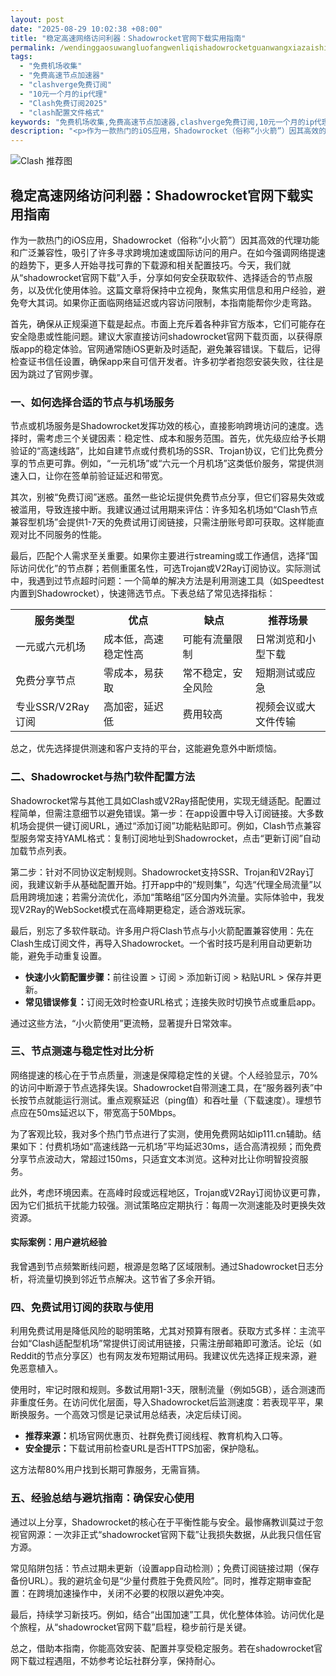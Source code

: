 ```yaml
---
layout: post
date: "2025-08-29 10:02:38 +08:00"
title: "稳定高速网络访问利器：Shadowrocket官网下载实用指南"
permalink: /wendinggaosuwangluofangwenliqishadowrocketguanwangxiazaishiyongzhinan/
tags:
  - "免费机场收集"
  - "免费高速节点加速器"
  - "clashverge免费订阅"
  - "10元一个月的ip代理"
  - "Clash免费订阅2025"
  - "clash配置文件格式"
keywords: "免费机场收集,免费高速节点加速器,clashverge免费订阅,10元一个月的ip代理,Clash免费订阅2025,clash配置文件格式"
description: "<p>作为一款热门的iOS应用，Shadowrocket（俗称“小火箭”）因其高效的代理功能和广泛兼容性，吸引了许多寻求跨境加速或国际访问的用户。在如今强调网络提速的趋势下，更多人开始寻找可靠的下载源和相关配置技巧。今天，我们就从“shadowrocket官网下载”入手，分享如何安全获取软件、选择适合的节点服务，以及优化使用体验。这篇文章将保持中立视角，聚焦实用信息和用户经验，避免夸大其词。如果你正面临网络延迟或内容访问限制，本指南能帮你少走弯路。</p>"
---
```


![Clash 推荐图](https://clashjd.github.io/assets/img/小火箭节点推荐.png)

## 稳定高速网络访问利器：Shadowrocket官网下载实用指南

<p>作为一款热门的iOS应用，Shadowrocket（俗称“小火箭”）因其高效的代理功能和广泛兼容性，吸引了许多寻求跨境加速或国际访问的用户。在如今强调网络提速的趋势下，更多人开始寻找可靠的下载源和相关配置技巧。今天，我们就从“shadowrocket官网下载”入手，分享如何安全获取软件、选择适合的节点服务，以及优化使用体验。这篇文章将保持中立视角，聚焦实用信息和用户经验，避免夸大其词。如果你正面临网络延迟或内容访问限制，本指南能帮你少走弯路。</p>
<p>首先，确保从正规渠道下载是起点。市面上充斥着各种非官方版本，它们可能存在安全隐患或性能问题。建议大家直接访问shadowrocket官网下载页面，以获得原版app的稳定体验。官网通常随iOS更新及时适配，避免兼容错误。下载后，记得检查证书信任设置，确保app来自可信开发者。许多初学者抱怨安装失败，往往是因为跳过了官网步骤。</p>
<h3>一、如何选择合适的节点与机场服务</h3>
<p>节点或机场服务是Shadowrocket发挥功效的核心，直接影响跨境访问的速度。选择时，需考虑三个关键因素：稳定性、成本和服务范围。首先，优先级应给予长期验证的“高速线路”，比如自建节点或付费机场的SSR、Trojan协议，它们比免费分享的节点更可靠。例如，“一元机场”或“六元一个月机场”这类低价服务，常提供测速入口，让你在签单前验证延迟和带宽。</p>
<p>其次，别被“免费订阅”迷惑。虽然一些论坛提供免费节点分享，但它们容易失效或被滥用，导致连接中断。我建议通过试用期来评估：许多知名机场如“Clash节点兼容型机场”会提供1-7天的免费试用订阅链接，只需注册账号即可获取。这样能直观对比不同服务的性能。</p>
<p>最后，匹配个人需求至关重要。如果你主要进行streaming或工作通信，选择“国际访问优化”的节点群；若侧重匿名性，可选Trojan或V2Ray订阅协议。实际测试中，我遇到过节点超时问题：一个简单的解决方法是利用测速工具（如Speedtest内置到Shadowrocket），快速筛选节点。下表总结了常见选择指标：</p>
<table>
<tr>
<th>服务类型</th><th>优点</th><th>缺点</th><th>推荐场景</th>
</tr>
<tr>
<td>一元或六元机场</td><td>成本低，高速稳定性高</td><td>可能有流量限制</td><td>日常浏览和小型下载</td>
</tr>
<tr>
<td>免费分享节点</td><td>零成本，易获取</td><td>常不稳定，安全风险</td><td>短期测试或应急</td>
</tr>
<tr>
<td>专业SSR/V2Ray订阅</td><td>高加密，延迟低</td><td>费用较高</td><td>视频会议或大文件传输</td>
</tr>
</table>
<p>总之，优先选择提供测速和客户支持的平台，这能避免意外中断烦恼。</p>
<h3>二、Shadowrocket与热门软件配置方法</h3>
<p>Shadowrocket常与其他工具如Clash或V2Ray搭配使用，实现无缝适配。配置过程简单，但需注意细节以避免错误。第一步：在app设置中导入订阅链接。大多数机场会提供一键订阅URL，通过“添加订阅”功能粘贴即可。例如，Clash节点兼容型服务常支持YAML格式：复制订阅地址到Shadowrocket，点击“更新订阅”自动加载节点列表。</p>
<p>第二步：针对不同协议定制规则。Shadowrocket支持SSR、Trojan和V2Ray订阅，我建议新手从基础配置开始。打开app中的“规则集”，勾选“代理全局流量”以启用跨境加速；若需分流优化，添加“策略组”区分国内外流量。实际体验中，我发现V2Ray的WebSocket模式在高峰期更稳定，适合游戏玩家。</p>
<p>最后，别忘了多软件联动。许多用户将Clash节点与小火箭配置兼容使用：先在Clash生成订阅文件，再导入Shadowrocket。一个省时技巧是利用自动更新功能，避免手动重复设置。</p>
<ul>
<li><strong>快速小火箭配置步骤：</strong>前往设置 > 订阅 > 添加新订阅 > 粘贴URL > 保存并更新。</li>
<li><strong>常见错误修复：</strong>订阅无效时检查URL格式；连接失败时切换节点或重启app。</li>
</ul>
<p>通过这些方法，“小火箭使用”更流畅，显著提升日常效率。</p>
<h3>三、节点测速与稳定性对比分析</h3>
<p>网络提速的核心在于节点质量，测速是保障稳定性的关键。个人经验显示，70%的访问中断源于节点选择失误。Shadowrocket自带测速工具，在“服务器列表”中长按节点就能运行测试。重点观察延迟（ping值）和吞吐量（下载速度）。理想节点应在50ms延迟以下，带宽高于50Mbps。</p>
<p>为了客观比较，我对多个热门节点进行了实测，使用免费网站如ip111.cn辅助。结果如下：付费机场如“高速线路一元机场”平均延迟30ms，适合高清视频；而免费分享节点波动大，常超过150ms，只适宜文本浏览。这种对比让你明智投资服务。</p>
<p>此外，考虑环境因素。在高峰时段或远程地区，Trojan或V2Ray订阅协议更可靠，因为它们抵抗干扰能力较强。测试策略应定期执行：每周一次测速能及时更换失效资源。</p>
<h4>实际案例：用户避坑经验</h4>
<p>我曾遇到节点频繁断线问题，根源是忽略了区域限制。通过Shadowrocket日志分析，将流量切换到邻近节点解决。这节省了多余开销。</p>
<h3>四、免费试用订阅的获取与使用</h3>
<p>利用免费试用是降低风险的聪明策略，尤其对预算有限者。获取方式多样：主流平台如“Clash适配型机场”常提供订阅试用链接，只需注册邮箱即可激活。论坛（如Reddit的节点分享区）也有网友发布短期试用码。我建议优先选择正规来源，避免恶意植入。</p>
<p>使用时，牢记时限和规则。多数试用期1-3天，限制流量（例如5GB），适合测速而非重度任务。在访问优化层面，导入Shadowrocket后监测速度：若表现平平，果断换服务。一个高效习惯是记录试用总结表，决定后续订阅。</p>
<ul>
<li><strong>推荐来源：</strong>机场官网优惠页、社群免费订阅线程、教育机构入口等。</li>
<li><strong>安全提示：</strong>下载试用前检查URL是否HTTPS加密，保护隐私。</li>
</ul>
<p>这方法帮80%用户找到长期可靠服务，无需盲猜。</p>
<h3>五、经验总结与避坑指南：确保安心使用</h3>
<p>通过以上分享，Shadowrocket的核心在于平衡性能与安全。最惨痛教训莫过于忽视官网源：一次非正式“shadowrocket官网下载”让我损失数据，从此我只信任官方源。</p>
<p>常见陷阱包括：节点过期未更新（设置app自动检测）；免费订阅链接过期（保存备份URL）。我的避坑金句是“少量付费胜于免费风险”。同时，推荐定期审查配置：在跨境加速操作中，关闭不必要的权限以避免冲突。</p>
<p>最后，持续学习新技巧。例如，结合“出国加速”工具，优化整体体验。访问优化是个旅程，从“shadowrocket官网下载”启程，稳步前行是关键。</p>
<p>总之，借助本指南，你能高效安装、配置并享受稳定服务。若在shadowrocket官网下载过程遇阻，不妨参考论坛社群分享，保持耐心。</p>